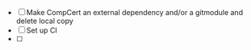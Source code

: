 - [ ] Make CompCert an external dependency and/or a gitmodule and delete local copy
- [ ]  Set up CI
- [ ] 
